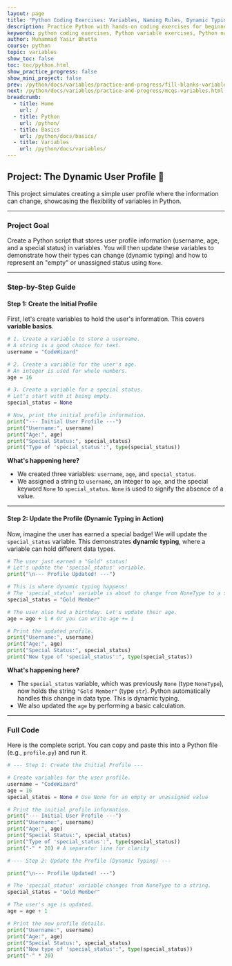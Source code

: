 ```yaml
---
layout: page
title: "Python Coding Exercises: Variables, Naming Rules, Dynamic Typing & None"
description: Practice Python with hands-on coding exercises for beginners. Master variables, naming conventions, dynamic typing, and the None constant with real-world examples and challenges.
keywords: python coding exercises, Python variable exercises, Python naming rules, dynamic typing in Python, Python None constant, beginner Python practice, learn Python through exercises
author: Muhammad Yasir Bhutta
course: python
topic: variables
show_toc: false
toc: toc/python.html
show_practice_progress: false
show_mini_project: false
prev: /python/docs/variables/practice-and-progress/fill-blanks-variables.html
next: /python/docs/variables/practice-and-progress/mcqs-variables.html
breadcrumb:
  - title: Home
    url: /
  - title: Python
    url: /python/
  - title: Basics
    url: /python/docs/basics/
  - title: Variables
    url: /python/docs/variables/
---
```


## **Project: The Dynamic User Profile** 📝

This project simulates creating a simple user profile where the information can change, showcasing the flexibility of variables in Python.

---

### **Project Goal**

Create a Python script that stores user profile information (username, age, and a special status) in variables. You will then update these variables to demonstrate how their types can change (dynamic typing) and how to represent an "empty" or unassigned status using `None`.

---

### **Step-by-Step Guide**

#### **Step 1: Create the Initial Profile**

First, let's create variables to hold the user's information. This covers **variable basics**.

```python
# 1. Create a variable to store a username.
# A string is a good choice for text.
username = "CodeWizard"

# 2. Create a variable for the user's age.
# An integer is used for whole numbers.
age = 16

# 3. Create a variable for a special status.
# Let's start with it being empty.
special_status = None

# Now, print the initial profile information.
print("--- Initial User Profile ---")
print("Username:", username)
print("Age:", age)
print("Special Status:", special_status)
print("Type of 'special_status':", type(special_status))
```

**What's happening here?**
* We created three variables: `username`, `age`, and `special_status`.
* We assigned a string to `username`, an integer to `age`, and the special keyword `None` to `special_status`. `None` is used to signify the absence of a value.

---

#### **Step 2: Update the Profile (Dynamic Typing in Action)**

Now, imagine the user has earned a special badge! We will update the `special_status` variable. This demonstrates **dynamic typing**, where a variable can hold different data types.

```python
# The user just earned a "Gold" status!
# Let's update the 'special_status' variable.
print("\n--- Profile Updated! ---")

# This is where dynamic typing happens!
# The 'special_status' variable is about to change from NoneType to a string.
special_status = "Gold Member"

# The user also had a birthday. Let's update their age.
age = age + 1 # Or you can write age += 1

# Print the updated profile.
print("Username:", username)
print("Age:", age)
print("Special Status:", special_status)
print("New type of 'special_status':", type(special_status))
```

**What's happening here?**
* The `special_status` variable, which was previously `None` (type `NoneType`), now holds the string `"Gold Member"` (type `str`). Python automatically handles this change in data type. This is dynamic typing.
* We also updated the `age` by performing a basic calculation.

---

### **Full Code**

Here is the complete script. You can copy and paste this into a Python file (e.g., `profile.py`) and run it.

```python
# --- Step 1: Create the Initial Profile ---

# Create variables for the user profile.
username = "CodeWizard"
age = 16
special_status = None # Use None for an empty or unassigned value

# Print the initial profile information.
print("--- Initial User Profile ---")
print("Username:", username)
print("Age:", age)
print("Special Status:", special_status)
print("Type of 'special_status':", type(special_status))
print("-" * 20) # A separator line for clarity

# --- Step 2: Update the Profile (Dynamic Typing) ---

print("\n--- Profile Updated! ---")

# The 'special_status' variable changes from NoneType to a string.
special_status = "Gold Member"

# The user's age is updated.
age = age + 1

# Print the new profile details.
print("Username:", username)
print("Age:", age)
print("Special Status:", special_status)
print("New type of 'special_status':", type(special_status))
print("-" * 20)
```